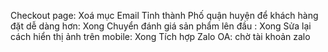 Checkout page: Xoá mục Email Tỉnh thành Phố quận huyện để khách hàng đặt dễ dàng hơn: Xong
Chuyển đánh giá sản phẩm lên đầu : Xong
Sửa lại cách hiển thị ảnh trên mobile: Xong
Tích hợp Zalo OA: chờ tài khoản zalo
